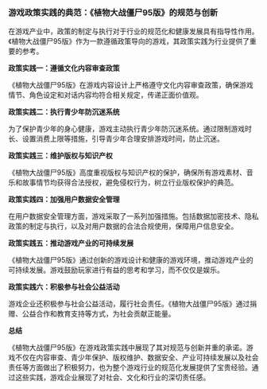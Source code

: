 ### 游戏政策实践的典范：《植物大战僵尸95版》的规范与创新

在游戏产业中，政策的制定与执行对于行业的规范化和健康发展具有指导性作用。《植物大战僵尸95版》作为一款遵循政策导向的游戏，其政策实践为行业提供了重要的参考。

**政策实践一：遵循文化内容审查政策**

《植物大战僵尸95版》在游戏内容设计上严格遵守文化内容审查政策，确保游戏情节、角色设定和对话内容均符合相关规定，传递正面价值观。

**政策实践二：执行青少年防沉迷系统**

为了保护青少年的身心健康，游戏主动执行青少年防沉迷系统。通过限制游戏时长、设置消费上限等措施，引导青少年合理安排游戏时间，防止沉迷。

**政策实践三：维护版权与知识产权**

《植物大战僵尸95版》高度重视版权与知识产权的保护，确保所有游戏素材、音乐和故事情节均获得合法授权，避免侵权行为，树立行业版权保护的典范。

**政策实践四：加强用户数据安全管理**

在用户数据安全管理方面，游戏采取了一系列加强措施。包括数据加密技术、隐私政策的制定与执行，以及对用户数据的合法合规使用，保障用户信息安全。

**政策实践五：推动游戏产业的可持续发展**

《植物大战僵尸95版》通过创新的游戏设计和健康的游戏环境，推动游戏产业的可持续发展。游戏鼓励玩家进行有益的思考和学习，而不仅仅是娱乐。

**政策实践六：积极参与社会公益活动**

游戏企业还积极参与社会公益活动，履行社会责任。《植物大战僵尸95版》通过捐赠、公益合作和教育支持等方式，为社会贡献正能量。

**总结**

《植物大战僵尸95版》在游戏政策实践中展现了其对规范与创新并重的承诺。游戏不仅在内容审查、青少年保护、版权维护、数据安全、产业可持续发展以及社会责任等方面做出了积极努力，也为整个游戏行业的规范化发展提供了宝贵经验。通过这些实践，游戏企业展现了对社会、文化和行业的深切责任感。